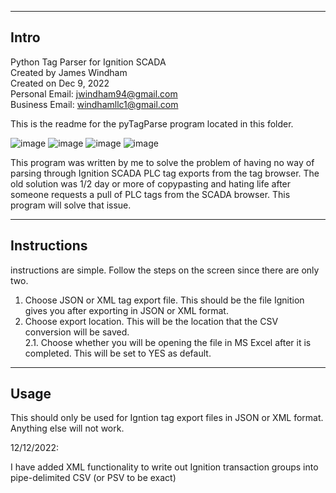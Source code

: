 -------------
Intro
-------------

Python Tag Parser for Ignition SCADA</br>
Created by James Windham</br>
Created on Dec 9, 2022</br>
Personal Email: jwindham94@gmail.com</br>
Business Email: windhamllc1@gmail.com</br>


This is the readme for the pyTagParse program located in this folder.

![image](https://user-images.githubusercontent.com/25441533/207164168-318d0079-1744-4878-b5ac-cf4f0a6ce68f.png)
![image](https://user-images.githubusercontent.com/25441533/207168037-e38a0832-601b-409b-8c93-f2675fed8fa8.png)
![image](https://user-images.githubusercontent.com/25441533/207168116-734762e1-385a-415b-9ac0-336ebcd823c1.png)
![image](https://user-images.githubusercontent.com/25441533/207168174-aa27cfd4-c8cb-476b-8877-0be784104360.png)




This program was written by me to solve the problem of having no way of parsing through Ignition SCADA PLC tag exports from the tag browser. The old solution was 1/2 day or more of copypasting and hating life after someone requests a pull of PLC tags from the SCADA browser. This program will solve that issue.

-------------
Instructions
-------------

instructions are simple. Follow the steps on the screen since there are only two.

1. Choose JSON or XML tag export file. This should be the file Ignition gives you after exporting in JSON or XML format.</br>
2. Choose export location. This will be the location that the CSV conversion will be saved.</br>
  2.1. Choose whether you will be opening the file in MS Excel after it is completed. This will be set to YES as default.</br>
  
-------------
Usage
-------------

This should only be used for Igntion tag export files in JSON or XML format. Anything else will not work.

12/12/2022:

I have added XML functionality to write out Ignition transaction groups into pipe-delimited CSV (or PSV to be exact)
